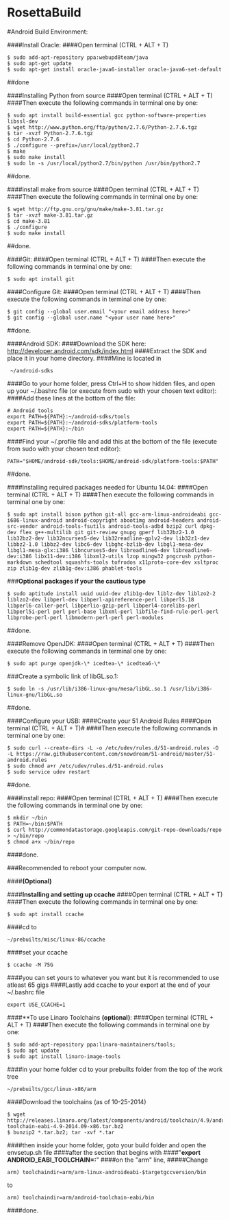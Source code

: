 RosettaBuild
============
#Android Build Environment:

####Install Oracle:
####Open terminal (CTRL + ALT + T)

```
$ sudo add-apt-repository ppa:webupd8team/java
$ sudo apt-get update
$ sudo apt-get install oracle-java6-installer oracle-java6-set-default
```
##done

####Installing Python from source
####Open terminal (CTRL + ALT + T)
####Then execute the following commands in terminal one by one:
```
$ sudo apt install build-essential gcc python-software-properties libssl-dev
$ wget http://www.python.org/ftp/python/2.7.6/Python-2.7.6.tgz
$ tar -xvzf Python-2.7.6.tgz
$ cd Python-2.7.6
$ ./configure --prefix=/usr/local/python2.7
$ make
$ sudo make install
$ sudo ln -s /usr/local/python2.7/bin/python /usr/bin/python2.7
```

##done.

####install make from source
####Open terminal (CTRL + ALT + T)
####Then execute the following commands in terminal one by one:
```
$ wget http://ftp.gnu.org/gnu/make/make-3.81.tar.gz
$ tar -xvzf make-3.81.tar.gz
$ cd make-3.81
$ ./configure
$ sudo make install
```

##done.

####Git:
####Open terminal (CTRL + ALT + T)
####Then execute the following commands in terminal one by one:
```
$ sudo apt install git
```
####Configure Git:
####Open terminal (CTRL + ALT + T)
####Then execute the following commands in terminal one by one:
```
$ git config --global user.email "<your email address here>"
$ git config --global user.name "<your user name here>"
```
##done.

####Android SDK:
####Download the SDK here: http://developer.android.com/sdk/index.html
####Extract the SDK and place it in your home directory.
####Mine is located in
```
 ~/android-sdks
```
####Go to your home folder, press Ctrl+H to show hidden files, and open up your ~/.bashrc file (or execute from sudo with your chosen text editor):
####Add these lines at the bottom of the file:
```
# Android tools
export PATH=${PATH}:~/android-sdks/tools
export PATH=${PATH}:~/android-sdks/platform-tools
export PATH=${PATH}:~/bin
```
####Find your ~/.profile file and add this at the bottom of the file (execute from sudo with your chosen text editor):
```
PATH="$HOME/android-sdk/tools:$HOME/android-sdk/platform-tools:$PATH"
```
##done.

####Installing required packages needed for Ubuntu 14.04:
####Open terminal (CTRL + ALT + T)
####Then execute the following commands in terminal one by one:
```
$ sudo apt install bison python git-all gcc-arm-linux-androideabi gcc-i686-linux-android android-copyright abootimg android-headers android-src-vendor android-tools-fsutils android-tools-adbd bzip2 curl dpkg-dev flex g++-multilib git git-review gnupg gperf lib32bz2-1.0 lib32bz2-dev lib32ncurses5-dev lib32readline-gplv2-dev lib32z1-dev libbz2-1.0 libbz2-dev libc6-dev libghc-bzlib-dev libgl1-mesa-dev libgl1-mesa-glx:i386 libncurses5-dev libreadline6-dev libreadline6-dev:i386 libx11-dev:i386 libxml2-utils lzop mingw32 pngcrush python-markdown schedtool squashfs-tools tofrodos x11proto-core-dev xsltproc zip zlib1g-dev zlib1g-dev:i386 phablet-tools
```
###**Optional packages if your the cautious type**
```
$ sudo aptitude install uuid uuid-dev zlib1g-dev liblz-dev liblzo2-2 liblzo2-dev libperl-dev libperl-apireference-perl libperl5.18 libperl6-caller-perl libperlio-gzip-perl libperl4-corelibs-perl libperl5i-perl perl perl-base libxml-perl libfile-find-rule-perl-perl libprobe-perl-perl libmodern-perl-perl perl-modules  
```
##done.

####Remove OpenJDK:
####Open terminal (CTRL + ALT + T)
####Then execute the following commands in terminal one by one:
```
$ sudo apt purge openjdk-\* icedtea-\* icedtea6-\*
```
###Create a symbolic link of libGL.so.1:
```
$ sudo ln -s /usr/lib/i386-linux-gnu/mesa/libGL.so.1 /usr/lib/i386-linux-gnu/libGL.so
```
##done.

####Configure your USB:
####Create your 51 Android Rules
####Open terminal (CTRL + ALT + T)# 
####Then execute the following commands in terminal one by one:
```
$ sudo curl --create-dirs -L -o /etc/udev/rules.d/51-android.rules -O -L https://raw.githubusercontent.com/snowdream/51-android/master/51-android.rules
$ sudo chmod a+r /etc/udev/rules.d/51-android.rules
$ sudo service udev restart
```
##done.

####install repo:
####Open terminal (CTRL + ALT + T)
####Then execute the following commands in terminal one by one:
```
$ mkdir ~/bin
$ PATH=~/bin:$PATH
$ curl http://commondatastorage.googleapis.com/git-repo-downloads/repo > ~/bin/repo
$ chmod a+x ~/bin/repo
```
####done.

###Recommended to reboot your computer now. 

####**(Optional)**

####**Installing and setting up ccache**
####Open terminal (CTRL + ALT + T)
####Then execute the following commands in terminal one by one:
```
$ sudo apt install ccache
```
####cd to 
```
~/prebuilts/misc/linux-86/ccache
```
####set your ccache 
```
$ ccache -M 75G 
```
####you can set yours to whatever you want but it is recommended to use atleast 65 gigs
####Lastly add ccache to your export at the end of your ~/.bashrc file
```
export USE_CCACHE=1
```
####**To use Linaro Toolchains **(optional)**:
####Open terminal (CTRL + ALT + T)
####Then execute the following commands in terminal one by one:
```
$ sudo add-apt-repository ppa:linaro-maintainers/tools; 
$ sudo apt update
$ sudo apt install linaro-image-tools
```
####in your home folder cd to your prebuilts folder from the top of the work tree
```
~/prebuilts/gcc/linux-x86/arm
```
####Download the toolchains (as of 10-25-2014)
```
$ wget http://releases.linaro.org/latest/components/android/toolchain/4.9/android-toolchain-eabi-4.9-2014.09-x86.tar.bz2
$ bunzip2 *.tar.bz2; tar -xvf *.tar
```
####then inside your home folder, goto your build folder and open the envsetup.sh file 
####after the section that begins with 
####"**export ANDROID_EABI_TOOLCHAIN=:**" 
####on the "arm" line, 
#####Change 
```
arm) toolchaindir=arm/arm-linux-androideabi-$targetgccversion/bin
```
to 
```
arm) toolchaindir=arm/android-toolchain-eabi/bin
```
####done.
